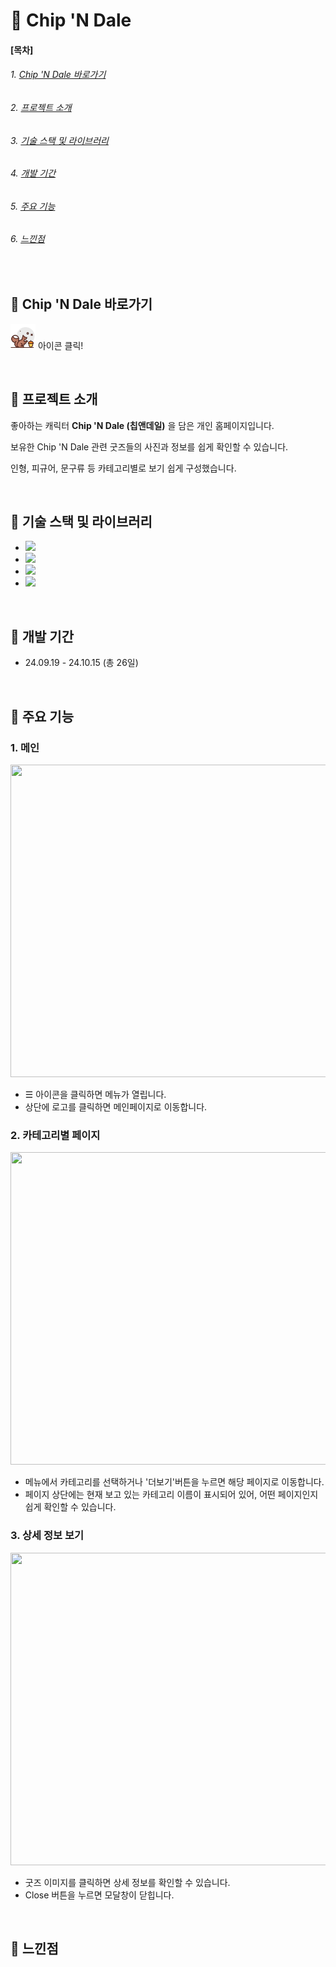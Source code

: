 # &#129294; Chip 'N Dale




#### [목차]
###### 1. [Chip 'N Dale 바로가기](#-chip-n-dale)
###### 2. [프로젝트 소개](#-프로젝트-소개)
###### 3. [기술 스택 및 라이브러리](#-기술-스택-및-라이브러리)
###### 4. [개발 기간](#-개발-기간)
###### 5. [주요 기능](#-주요-기능)
###### 6. [느낀점](#-느낀점)

<br>


## &#129294; Chip 'N Dale 바로가기

[<img src="./public/chip_n_dale_logo.png" width="40" height="40">](https://soyeon1221.github.io/Chip_N_Dale) 아이콘 클릭!

<br>


## &#129294; 프로젝트 소개

좋아하는 캐릭터 **Chip 'N Dale (칩앤데일)** 을 담은 개인 홈페이지입니다.

보유한 Chip 'N Dale 관련 굿즈들의 사진과 정보를 쉽게 확인할 수 있습니다.

인형, 피규어, 문구류 등 카테고리별로 보기 쉽게 구성했습니다.


<br>


## &#129294; 기술 스택 및 라이브러리

- <img src="https://img.shields.io/badge/React-61DAFB?style=flat-square&logo=React&logoColor=black"/>
- <img src="https://img.shields.io/badge/JavaScript-ECD53F?style=flat-square&logo=JavaScript&logoColor=white"/>
- <img src="https://img.shields.io/badge/HTML5-F46D01?style=flat-square&logo=HTML5&logoColor=white"/>
- <img src="https://img.shields.io/badge/CSS3-2490D7?style=flat-square&logo=CSS3&logoColor=white"/>

<br>


## &#129294; 개발 기간

- 24.09.19 - 24.10.15 (총 26일)

<br>


## &#129294; 주요 기능

### 1. 메인

<img src="https://github.com/user-attachments/assets/e225ba90-4c01-4e51-9740-d83a5dc22ce8" width="550px" height="500px">


- &#9776; 아이콘을 클릭하면 메뉴가 열립니다. 
- 상단에 로고를 클릭하면 메인페이지로 이동합니다.


### 2. 카테고리별 페이지

<img src="https://github.com/user-attachments/assets/81999620-0bce-43e5-b84b-7d1eaddf3522" width="550px" height="500px">


- 메뉴에서 카테고리를 선택하거나 '더보기'버튼을 누르면 해당 페이지로 이동합니다.
- 페이지 상단에는 현재 보고 있는 카테고리 이름이 표시되어 있어, 어떤 페이지인지 쉽게 확인할 수 있습니다.


### 3. 상세 정보 보기

<img src="https://github.com/user-attachments/assets/cc0200bc-0f9f-46fa-bdf4-e78b2f13e49a" width="550px" height="500px">


- 굿즈 이미지를 클릭하면 상세 정보를 확인할 수 있습니다.
- Close 버튼을 누르면 모달창이 닫힙니다.

<br>

## &#129294; 느낀점

